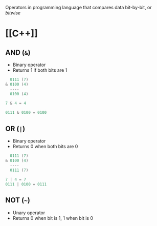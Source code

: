 Operators in programming language that compares data bit-by-bit, or *bitwise*

# [[C++]] 

## AND (`&`)

- Binary operator
- Returns 1 if both bits are 1

```cpp
  0111 (7)
& 0100 (4)
  ----
  0100 (4)
	  
7 & 4 = 4

0111 & 0100 = 0100
```

## OR (`|`)

- Binary operator
- Returns 0 when both bits are 0

```cpp
  0111 (7)
& 0100 (4)
  ----
  0111 (7)
	  
7 | 4 = 7
0111 | 0100 = 0111
```

## NOT (`~`)

- Unary operator
- Returns 0 when bit is 1, 1 when bit is 0